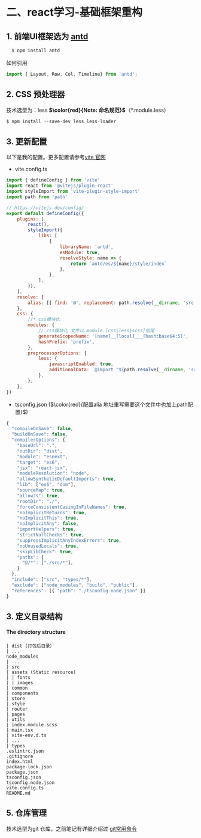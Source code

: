 #  二、react学习-基础框架重构

## 1. 前端UI框架选为 [antd](https://ant.design/components/overview)

~~~js
  $ npm install antd
~~~
如何引用
~~~js
import { Layout, Row, Col, Timeline} from 'antd';
~~~
## 2. CSS 预处理器
技术选型为：less
**$\color{red}{Note: 命名规范}$**（*.module.less）
~~~js
$ npm install --save-dev less less-loader
~~~
## 3. 更新配置
以下是我的配置。更多配置请参考[vite 官网](https://vitejs.dev/guide/)
- vite.config.ts
~~~js
import { defineConfig } from 'vite'
import react from '@vitejs/plugin-react'
import styleImport from 'vite-plugin-style-import'
import path from 'path'

// https://vitejs.dev/config/
export default defineConfig({
	plugins: [
		react(),
		styleImport({
			libs: [
				{
					libraryName: 'antd',
					esModule: true,
					resolveStyle: name => {
						return `antd/es/${name}/style/index`
					},
				},
			],
		}),
	],
	resolve: {
		alias: [{ find: '@', replacement: path.resolve(__dirname, 'src') }],
	},
	css: {
		//* css模块化
		modules: {
			// css模块化 文件以.module.[css|less|scss]结尾
			generateScopedName: '[name]__[local]___[hash:base64:5]',
			hashPrefix: 'prefix',
		},
		preprocessorOptions: {
			less: {
				javascriptEnabled: true,
				additionalData: `@import "${path.resolve(__dirname, 'src/style/global.less')}";`,
			},
		},
	},
})

~~~
- tsconfig.json ($\color{red}{配置alia 地址重写需要这个文件中也加上path配置}$)
~~~js
{
  "compileOnSave": false,
  "buildOnSave": false,
  "compilerOptions": {
    "baseUrl": ".",
    "outDir": "dist",
    "module": "esnext",
    "target": "es6",
    "jsx": "react-jsx",
    "moduleResolution": "node",
    "allowSyntheticDefaultImports": true,
    "lib": ["es6", "dom"],
    "sourceMap": true,
    "allowJs": true,
    "rootDir": "./",
    "forceConsistentCasingInFileNames": true,
    "noImplicitReturns": true,
    "noImplicitThis": true,
    "noImplicitAny": false,
    "importHelpers": true,
    "strictNullChecks": true,
    "suppressImplicitAnyIndexErrors": true,
    "noUnusedLocals": true,
    "skipLibCheck": true,
    "paths": {
      "@/*": ["./src/*"],
    }
  },
  "include": ["src", "types/*"],
  "exclude": ["node_modules", "build", "public"],
  "references": [{ "path": "./tsconfig.node.json" }]
}
~~~
## 3. 定义目录结构
#### The directory structure
    | dist (打包后目录）
    | ...
    node_modules
    | ...
    | src
    | assets (Static resource)
    | | fonts
    | | images
    | common
    | components
    | store
    | style
    | router
    | pages
    | utils
    | index.module.scss
    | main.tsx
    | vite-env.d.ts
    | ...
    | types
    .eslintrc.json
    .gitignore
    index.html
    package-lock.json
    package.json
    tsconfig.json
    tsconfig.node.json
    vite.config.ts
    README.md

## 5. 仓库管理
技术选型为git 仓库，之前笔记有详细介绍过 [git常用命令](https://www.jianshu.com/p/4fb9e02745c1)
